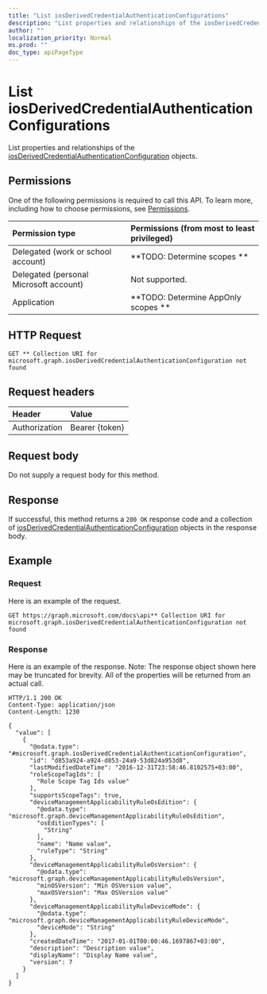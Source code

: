 ```yaml
---
title: "List iosDerivedCredentialAuthenticationConfigurations"
description: "List properties and relationships of the iosDerivedCredentialAuthenticationConfiguration objects."
author: ""
localization_priority: Normal
ms.prod: ""
doc_type: apiPageType
---
```


# List iosDerivedCredentialAuthenticationConfigurations

List properties and relationships of the [iosDerivedCredentialAuthenticationConfiguration](../resources/iosderivedcredentialauthenticationconfiguration.md) objects.

## Permissions
One of the following permissions is required to call this API. To learn more, including how to choose permissions, see [Permissions](/concepts/permissions-reference.md).

|Permission type|Permissions (from most to least privileged)|
|:---|:---|
|Delegated (work or school account)|**TODO: Determine scopes **|
|Delegated (personal Microsoft account)|Not supported.|
|Application|**TODO: Determine AppOnly scopes **|

## HTTP Request
<!-- {
  "blockType": "ignored"
}
-->
``` http
GET ** Collection URI for microsoft.graph.iosDerivedCredentialAuthenticationConfiguration not found
```

## Request headers
|Header|Value|
|:---|:---|
|Authorization|Bearer {token}|

## Request body
Do not supply a request body for this method.

## Response
If successful, this method returns a `200 OK` response code and a collection of [iosDerivedCredentialAuthenticationConfiguration](../resources/iosderivedcredentialauthenticationconfiguration.md) objects in the response body.

## Example

### Request
Here is an example of the request.
<!-- {
  "blockType": "request",
  "name": "get_iosderivedcredentialauthenticationconfiguration"
}
-->
``` http
GET https://graph.microsoft.com/docs\api** Collection URI for microsoft.graph.iosDerivedCredentialAuthenticationConfiguration not found
```

### Response
Here is an example of the response. Note: The response object shown here may be truncated for brevity. All of the properties will be returned from an actual call.
<!-- {
  "blockType": "response",
  "truncated": true,
  "@odata.type": "collection(microsoft.graph.iosderivedcredentialauthenticationconfiguration)"
}
-->
``` http
HTTP/1.1 200 OK
Content-Type: application/json
Content-Length: 1230

{
  "value": [
    {
      "@odata.type": "#microsoft.graph.iosDerivedCredentialAuthenticationConfiguration",
      "id": "d853a924-a924-d853-24a9-53d824a953d8",
      "lastModifiedDateTime": "2016-12-31T23:58:46.8102575+03:00",
      "roleScopeTagIds": [
        "Role Scope Tag Ids value"
      ],
      "supportsScopeTags": true,
      "deviceManagementApplicabilityRuleOsEdition": {
        "@odata.type": "microsoft.graph.deviceManagementApplicabilityRuleOsEdition",
        "osEditionTypes": [
          "String"
        ],
        "name": "Name value",
        "ruleType": "String"
      },
      "deviceManagementApplicabilityRuleOsVersion": {
        "@odata.type": "microsoft.graph.deviceManagementApplicabilityRuleOsVersion",
        "minOSVersion": "Min OSVersion value",
        "maxOSVersion": "Max OSVersion value"
      },
      "deviceManagementApplicabilityRuleDeviceMode": {
        "@odata.type": "microsoft.graph.deviceManagementApplicabilityRuleDeviceMode",
        "deviceMode": "String"
      },
      "createdDateTime": "2017-01-01T00:00:46.1697867+03:00",
      "description": "Description value",
      "displayName": "Display Name value",
      "version": 7
    }
  ]
}
```

